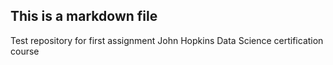 ## This is a markdown file
Test repository for first assignment John Hopkins Data Science certification course
